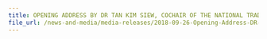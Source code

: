 ```yaml
---
title: OPENING ADDRESS BY DR TAN KIM SIEW, COCHAIR OF THE NATIONAL TRADE AND LOGISTICS INTER-AGENCY STEERING COMMITTEE (NTLSC), AT THE OFFICIAL LAUNCH OF THE NTP ON 26 SEP 2018 AT ORCHARD HOTEL
file_url: /news-and-media/media-releases/2018-09-26-Opening-Address-DR-TKS.pdf
---
```

